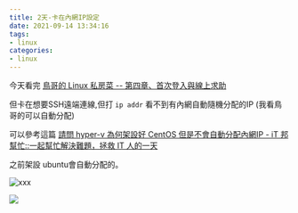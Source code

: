 ```yaml
---
title: 2天-卡在內網IP設定
date: 2021-09-14 13:34:16
tags:
- linux
categories: 
- linux
---
```


今天看完 [鳥哥的 Linux 私房菜 -- 第四章、首次登入與線上求助](http://linux.vbird.org/linux_basic/0160startlinux.php)

但卡在想要SSH遠端連線,但打 `ip addr` 看不到有內網自動隨機分配的IP (我看鳥哥的可以自動分配)  

<!--more-->

可以參考這篇 [請問 hyper-v 為何架設好 CentOS 但是不會自動分配內網IP - iT 邦幫忙::一起幫忙解決難題，拯救 IT 人的一天](https://ithelp.ithome.com.tw/questions/10200116)

之前架設 ubuntu會自動分配的。

![xxx](https://ithelp.ithome.com.tw/upload/images/20200905/20129008ls87ApjERQ.png)

![](https://ithelp.ithome.com.tw/upload/images/20200905/201290080ObyymRSwf.png)
